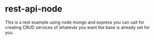 # rest-api-node

This is a rest example using node mongo and express you can usit for creating CRUD services of whatever you want the base is already set for you.
